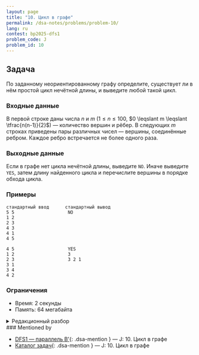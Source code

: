 ```yaml
---
layout: page
title: "10. Цикл в графе"
permalink: /dsa-notes/problems/problem-10/
lang: ru
contest: bp2025-dfs1
problem_code: J
problem_id: 10
---
```


## Задача

По заданному неориентированному графу определите, существует ли в нём простой цикл нечётной длины, и выведите любой такой цикл.

### Входные данные

В первой строке даны числа $n$ и $m$ ($1 \leqslant n \leqslant 100$, $0 \leqslant m \leqslant \tfrac{n(n-1)}{2}$) — количество вершин и рёбер. В следующих $m$ строках приведены пары различных чисел — вершины, соединённые ребром. Каждое ребро встречается не более одного раза.

### Выходные данные

Если в графе нет цикла нечётной длины, выведите `NO`. Иначе выведите `YES`, затем длину найденного цикла и перечислите вершины в порядке обхода цикла.

### Примеры

```
стандартный ввод      стандартный вывод
5 5                    NO
1 2
2 3
4 3
4 1
4 5

4 5                    YES
1 2                    3
2 3                    3 2 1
3 1
3 4
4 2
```

### Ограничения

- Время: 2 секунды
- Память: 64 мегабайта

<details class="dsa-toggle">
<summary>Редакционный разбор</summary>

Параллельно проверке графа на двудольность можно восстановить нечётный цикл. Красим вершины DFS/BFS: стартовая вершина получает цвет $0$, её соседи — $1$, далее по модулю $2$. Когда встречаем ребро $(u, v)$, ведущее в уже окрашенную вершину того же цвета, мы нашли конфликт и, следовательно, нечётный цикл.

Для восстановления цикла храним массив `parent`. Пусть `u` и `v` — конфликтующие вершины. Поднимаемся по родителям от обеих вершин, пока не встретим общую вершину $w$ (первый общий предок). Сохраняем цепочку `u → ... → w`, затем добавляем цепочку `w → ... → v` в обратном порядке и завершаем ребром `(v, u)`. Общая длина получается нечётной, потому что конфликт возник у вершин одного цвета.

Если конфликтов нет, граф двудольный и ответ «NO». Ограничения позволяют хранить списки смежности и выполнять один DFS за $O(n + m)$.

</details>
### Mentioned by

<!-- dsa-mentioned-by:start -->
- [DFS1 — параллель B'](/dsa-notes/bp2025/contests/dfs1/){: .dsa-mention } — J: 10. Цикл в графе
- [Каталог задач](/dsa-notes/problems/){: .dsa-mention } — J: 10. Цикл в графе
<!-- dsa-mentioned-by:end -->

